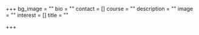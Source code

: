 +++
bg_image = ""
bio = ""
contact = []
course = ""
description = ""
image = ""
interest = []
title = ""

+++
